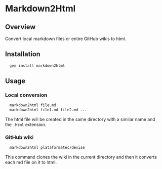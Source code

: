 # Markdown2Html

## Overview

Convert local markdown files or entire GitHub wikis to html.

## Installation

```bash
  gem install markdown2html
```

## Usage

### Local conversion

```bash
  markdown2html file.md
  markdown2html file1.md file2.md ...
```

The html file will be created in the same directory with a similar name and the `.html` extension.

### GitHub wiki

```bash
  markdown2html plataformatec/devise
```

This command clones the wiki in the current directory and then it converts each md file on it to html.
